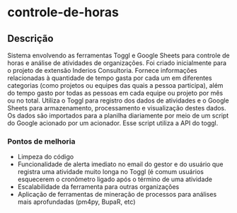 # controle-de-horas

## Descrição
Sistema envolvendo as ferramentas Toggl e Google Sheets para controle de horas e análise de atividades de organizações. Foi criado inicialmente para o projeto de extensão Inderios Consultoria. Fornece informações relacionadas à quantidade de tempo gasta por cada um em diferentes categorias (como projetos ou equipes das quais a pessoa participa), além do tempo gasto por todas as pessoas em cada equipe ou projeto por mês ou no total.
Utiliza o Toggl para registro dos dados de atividades e o Google Sheets para armazenamento, processamento e visualização destes dados. Os dados são importados para a planilha diariamente por meio de um script do Google acionado por um acionador. Esse script utiliza a API do toggl.

### Pontos de melhoria
- Limpeza do código
- Funcionalidade de alerta imediato no email do gestor e do usuário que registra uma atividade muito longa no Toggl (é comum usuários esquecerem o cronômetro ligado após o término de uma atividade
- Escalabilidade da ferramenta para outras organizações
- Aplicação de ferramentas de mineração de processos para análises mais aprofundadas (pm4py, BupaR, etc)
